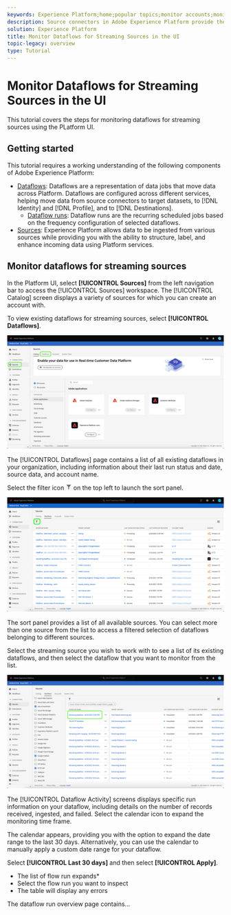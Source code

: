 ```yaml
---
keywords: Experience Platform;home;popular topics;monitor accounts;monitor dataflows;dataflows
description: Source connectors in Adobe Experience Platform provide the ability to ingest externally sourced data on a scheduled basis. This tutorial provides steps for monitoring streaming dataflows from the Sources workspace.
solution: Experience Platform
title: Monitor Dataflows for Streaming Sources in the UI
topic-legacy: overview
type: Tutorial
---
```


# Monitor Dataflows for Streaming Sources in the UI

This tutorial covers the steps for monitoring dataflows for streaming sources using the PLatform UI.

## Getting started

This tutorial requires a working understanding of the following components of Adobe Experience Platform:

* [Dataflows](../../../dataflows/home.md): Dataflows are a representation of data jobs that move data across Platform. Dataflows are configured across different services, helping move data from source connectors to target datasets, to [!DNL Identity] and [!DNL Profile], and to [!DNL Destinations].
  * [Dataflow runs](../../notifications.md): Dataflow runs are the recurring scheduled jobs based on the frequency configuration of selected dataflows.
* [Sources](../../home.md): Experience Platform allows data to be ingested from various sources while providing you with the ability to structure, label, and enhance incoming data using Platform services.

## Monitor dataflows for streaming sources

In the Platform UI, select **[!UICONTROL Sources]** from the left navigation bar to access the [!UICONTROL Sources] workspace. The [!UICONTROL Catalog] screen displays a variety of sources for which you can create an account with.

To view existing dataflows for streaming sources, select **[!UICONTROL Dataflows]**.

![catalog](../../images/tutorials/monitor-streaming/catalog.png)

The [!UICONTROL Dataflows] page contains a list of all existing dataflows in your organization, including information about their last run status and date, source data, and account name.

Select the filter icon ![filter](../../images/tutorials/monitor-streaming/filter.png) on the top left to launch the sort panel.

![filter-dataflows](../../images/tutorials/monitor-streaming/filter-dataflows.png)

The sort panel provides a list of all available sources. You can select more than one source from the list to access a filtered selection of dataflows belonging to different sources.

Select the streaming source you wish to work with to see a list of its existing dataflows, and then select the dataflow that you want to monitor from the list.

![select-dataflow](../../images/tutorials/monitor-streaming/select-dataflow.png)

The [!UICONTROL Dataflow Activity] screens displays specific run information on your dataflow, including details on the number of records received, ingested, and failed. Select the calendar icon to expand the monitoring time frame.

The calendar appears, providing you with the option to expand the date range to the last 30 days. Alternatively, you can use the calendar to manually apply a custom date range for your dataflow.

Select **[!UICONTROL Last 30 days]** and then select **[!UICONTROL Apply]**.

* The list of flow run expands*
* Select the flow run you want to inspect
* The table will display any errors

The dataflow run overview page contains...


